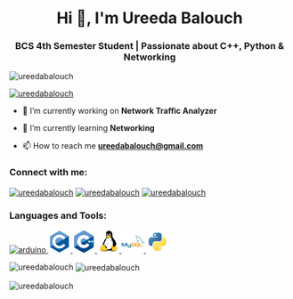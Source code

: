 <h1 align="center">Hi 👋, I'm Ureeda Balouch</h1>
<h3 align="center">BCS 4th Semester Student | Passionate about C++, Python & Networking</h3>

<p align="left"> <img src="https://komarev.com/ghpvc/?username=ureedabalouch&label=Profile%20views&color=0e75b6&style=flat" alt="ureedabalouch" /> </p>

<p align="left"> <a href="https://github.com/ryo-ma/github-profile-trophy"><img src="https://github-profile-trophy.vercel.app/?username=ureedabalouch" alt="ureedabalouch" /></a> </p>

- 🔭 I’m currently working on **Network Traffic Analyzer**

- 🌱 I’m currently learning **Networking**

- 📫 How to reach me **ureedabalouch@gmail.com**

<h3 align="left">Connect with me:</h3>
<p align="left">
<a href="https://linkedin.com/in/ureedabalouch" target="blank"><img align="center" src="https://raw.githubusercontent.com/rahuldkjain/github-profile-readme-generator/master/src/images/icons/Social/linked-in-alt.svg" alt="ureedabalouch" height="30" width="40" /></a>
<a href="https://kaggle.com/ureedabalouch" target="blank"><img align="center" src="https://raw.githubusercontent.com/rahuldkjain/github-profile-readme-generator/master/src/images/icons/Social/kaggle.svg" alt="ureedabalouch" height="30" width="40" /></a>
<a href="https://instagram.com/ureedabalouch" target="blank"><img align="center" src="https://raw.githubusercontent.com/rahuldkjain/github-profile-readme-generator/master/src/images/icons/Social/instagram.svg" alt="ureedabalouch" height="30" width="40" /></a>
</p>

<h3 align="left">Languages and Tools:</h3>
<p align="left"> <a href="https://www.arduino.cc/" target="_blank" rel="noreferrer"> <img src="https://cdn.worldvectorlogo.com/logos/arduino-1.svg" alt="arduino" width="40" height="40"/> </a> <a href="https://www.cprogramming.com/" target="_blank" rel="noreferrer"> <img src="https://raw.githubusercontent.com/devicons/devicon/master/icons/c/c-original.svg" alt="c" width="40" height="40"/> </a> <a href="https://www.w3schools.com/cpp/" target="_blank" rel="noreferrer"> <img src="https://raw.githubusercontent.com/devicons/devicon/master/icons/cplusplus/cplusplus-original.svg" alt="cplusplus" width="40" height="40"/> </a> <a href="https://www.linux.org/" target="_blank" rel="noreferrer"> <img src="https://raw.githubusercontent.com/devicons/devicon/master/icons/linux/linux-original.svg" alt="linux" width="40" height="40"/> </a> <a href="https://www.mysql.com/" target="_blank" rel="noreferrer"> <img src="https://raw.githubusercontent.com/devicons/devicon/master/icons/mysql/mysql-original-wordmark.svg" alt="mysql" width="40" height="40"/> </a> <a href="https://www.python.org" target="_blank" rel="noreferrer"> <img src="https://raw.githubusercontent.com/devicons/devicon/master/icons/python/python-original.svg" alt="python" width="40" height="40"/> </a> </p>

<p><img align="left" src="https://github-readme-stats.vercel.app/api/top-langs?username=ureedabalouch&show_icons=true&locale=en&layout=compact" alt="ureedabalouch" /></p>

<p>&nbsp;<img align="center" src="https://github-readme-stats.vercel.app/api?username=ureedabalouch&show_icons=true&locale=en" alt="ureedabalouch" /></p>

<p><img align="center" src="https://github-readme-streak-stats.herokuapp.com/?user=ureedabalouch&" alt="ureedabalouch" /></p>

